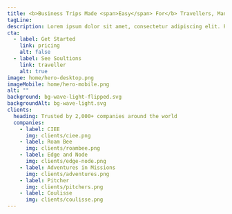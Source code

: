 ```yaml
---
title: <b>Business Trips Made <span>Easy</span> For</b> Travellers, Managers & Accounts
tagLine:
description: Lorem ipsum dolor sit amet, consectetur adipiscing elit. Pellentesque vitae adipiscing enim elementum. Mi leo eget proin etiam volutpat facilisi pellentesque.
cta:
  - label: Get Started
    link: pricing
    alt: false
  - label: See Soultions
    link: traveller
    alt: true
image: home/hero-desktop.png
imageMobile: home/hero-mobile.png
alt: ""
background: bg-wave-light-flipped.svg
backgroundAlt: bg-wave-light.svg
clients:
  heading: Trusted by 2,000+ companies around the world
  companies:
    - label: CIEE
      img: clients/ciee.png
    - label: Roam Bee
      img: clients/roambee.png
    - label: Edge and Node
      img: clients/edge-node.png
    - label: Adventures in Missions
      img: clients/adventures.png
    - label: Pitcher
      img: clients/pitchers.png
    - label: Coulisse
      img: clients/coulisse.png
---
```

